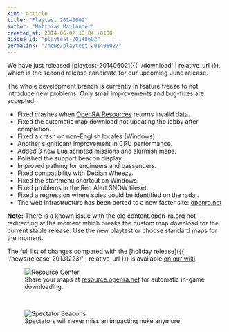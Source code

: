 ```yaml
---
kind: article
title: "Playtest 20140602"
author: "Matthias Mailänder"
created_at: 2014-06-02 10:04 +0100
disqus_id: "playtest-20140602"
permalink: "/news/playtest-20140602/"
---
```


We have just released [playtest-20140602]({{ '/download' | relative_url }}), which is the second release candidate for our upcoming June release.

The whole development branch is currently in feature freeze to not introduce new problems. Only small improvements and bug-fixes are accepted:

- Fixed crashes when [OpenRA Resources](https://resource.openra.net/) returns invalid data.
- Fixed the automatic map download not updating the lobby after completion.
- Fixed a crash on non-English locales (Windows).
- Another significant improvement in CPU performance.
- Added 3 new Lua scripted missions and skirmish maps.
- Polished the support beacon display.
- Improved pathing for engineers and passengers.
- Fixed compatibility with Debian Wheezy.
- Fixed the startmenu shortcut on Windows.
- Fixed problems in the Red Alert SNOW tileset.
- Fixed a regression where spies could be identified on the radar.
- The web infrastructure has been ported to a new faster site: [openra.net](https://www.openra.net)

**Note:** There is a known issue with the old content.open-ra.org not redirecting at the moment which breaks the custom map download for the current stable release. Use the new playtest or choose standard maps for the moment.

The full list of changes compared with the [holiday release]({{ '/news/release-20131223/' | relative_url }}) is available [on our wiki](https://wiki.openra.net/Changelog).

<figure>
  <img src="{{ '/images/news/20140602-openra-resources.png' | relative_url }}" loading="lazy" alt="Resource Center" />
  <figcaption>Share your maps at <a href="https://resource.openra.net/">resource.openra.net</a> for automatic in-game downloading.</figcaption>
</figure>
<br />
<figure>
  <img src="{{ '/images/news/20140602-beacon-clock.png' | relative_url }}" loading="lazy" alt="Spectator Beacons" />
  <figcaption>Spectators will never miss an impacting nuke anymore.</figcaption>
</figure>
